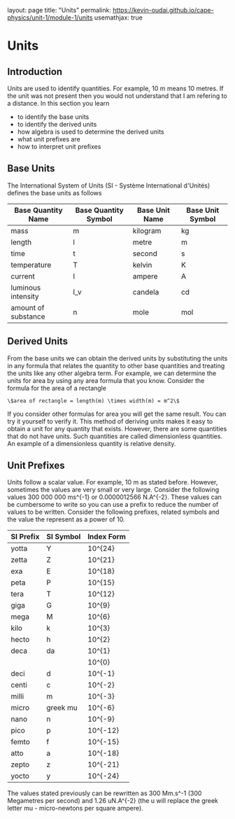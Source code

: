 layout: page
title: "Units"
permalink: https://kevin-oudai.github.io/cape-physics/unit-1/module-1/units
usemathjax: true

# Units

## Introduction

Units are used to identify quantities. For example, 10 m means 10 metres. If the unit was not present then you would not understand that I am refering to a distance. In this section you learn
- to identify the base units
- to identify the derived units
- how algebra is used to determine the derived units
- what unit prefixes are
- how to interpret unit prefixes

## Base Units

The International System of Units (SI - Système International d'Unités) defines the base units as follows

| Base Quantity Name | Base Quantity Symbol | Base Unit Name | Base Unit Symbol |
|--------------------|----------------------|----------------|------------------|
| mass               | m                    | kilogram       | kg               |
| length             | l                    | metre          | m                |
| time               | t                    | second         | s                |
| temperature        | T                    | kelvin         | K                |
| current            | I                    | ampere         | A                |
| luminous intensity | I_v                  | candela        | cd               |
| amount of substance| n                    | mole           | mol              |

## Derived Units

From the base units we can obtain the derived units by substituting the units in any formula that relates the quantity to other base quantities and treating the units like any other algebra term. For example, we can determine the units for area by using any area formula that you know. Consider the formula for the area of a rectangle

```
\$area of rectangle = length(m) \times width(m) = m^2\$
```

If you consider other formulas for area you will get the same result. You can try it yourself to verify it. This method of deriving units makes it easy to obtain a unit for any quantity that exists. However, there are some quantities that do not have units. Such quantities are called dimensionless quantities. An example of a dimensionless quantity is relative density.

## Unit Prefixes

Units follow a scalar value. For example, 10 m as stated before. However, sometimes the values are very small or very large. Consider the following values 300 000 000 ms^{-1} or 0.0000012566 N.A^{-2}. These values can be cumbersome to write  so you can use a prefix to reduce the number of values to be written. Consider the following prefixes, related symbols and the value the represent as a power of 10.

| SI Prefix | SI Symbol | Index Form |
|-----------|-----------|------------|
| yotta     | Y         | 10^{24}    |
| zetta     | Z         | 10^{21}    |
| exa       | E         | 10^{18}    |
| peta      | P         | 10^{15}    |
| tera      | T         | 10^{12}    |
| giga      | G         | 10^{9}     |
| mega      | M         | 10^{6}     |
| kilo      | k         | 10^{3}     |
| hecto     | h         | 10^{2}     |
| deca      | da        | 10^{1}     |
|           |           | 10^{0}     |
| deci      | d         | 10^{-1}    |
| centi     | c         | 10^{-2}    |
| milli     | m         | 10^{-3}    |
| micro     | greek mu  | 10^{-6}    |
| nano      | n         | 10^{-9}    |
| pico      | p         | 10^{-12}   |
| femto     | f         | 10^{-15}   |
| atto      | a         | 10^{-18}   |
| zepto     | z         | 10^{-21}   |
| yocto     | y         | 10^{-24}   |

The values stated previously can be rewritten as 300 Mm.s^-1 (300 Megametres per second) and 1.26 uN.A^{-2} (the u will replace the greek letter mu - micro-newtons per square ampere).

